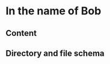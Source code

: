 In the name of Bob
==================

Content
-------------

Directory and file schema
-------------